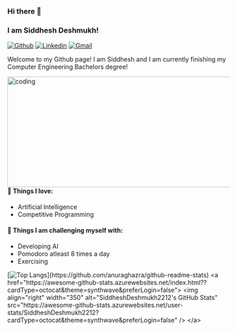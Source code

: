 ### Hi there 👋 
### I am Siddhesh Deshmukh!
[![Github](https://img.shields.io/badge/-Github-000?style=flat&logo=Github&logoColor=white)](https://github.com/SiddheshDeshmukh2212)
[![Linkedin](https://img.shields.io/badge/-LinkedIn-blue?style=flat&logo=Linkedin&logoColor=white)](www.linkedin.com/in/siddhesh-deshmukh-22d1202)
[![Gmail](https://img.shields.io/badge/-Gmail-c14438?style=flat&logo=Gmail&logoColor=white)](mailto:siddheshdeshmukh2002@gmail.com)

Welcome to my Github page! I am Siddhesh and I am currently finishing my Computer Engineering Bachelors degree!  

<img align="right" alt="coding" width="550" height="250" src="https://media.tenor.com/3klZkDif0nsAAAAd/gaming-gif.gif">


#### 💙 Things I love: 
- Artificial Intelligence  
- Competitive Programming

#### :muscle: Things I am challenging myself with:
- Developing AI
- Pomodoro atleast 8 times a day
- Exercising


 [![Top Langs](https://github-readme-stats.vercel.app/api/top-langs/?username=SiddheshDeshmukh2212&theme=synthwave&layout=compact&align="right")](https://github.com/anuraghazra/github-readme-stats)
<a href="https://awesome-github-stats.azurewebsites.net/index.html??cardType=octocat&theme=synthwave&preferLogin=false">    <img align="right" width="350" alt="SiddheshDeshmukh2212's GitHub Stats" src="https://awesome-github-stats.azurewebsites.net/user-stats/SiddheshDeshmukh2212?cardType=octocat&theme=synthwave&preferLogin=false" />  </a>

